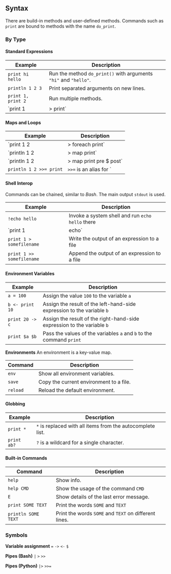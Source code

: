 ## Syntax

There are build-in methods and user-defined methods. Commands such as `print` are bound to methods with the name `do_print`.

### By Type

#### Standard Expressions

| Example            | Description                                                  |
| ------------------ | ------------------------------------------------------------ |
| `print hi hello`   | Run the method `do_print()` with arguments `"hi"` and `"hello"`. |
| `println 1 2 3`    | Print separated arguments on new lines.                      |
| `print 1, print 2` | Run multiple methods.                                        |
| `print 1 |> print` | Pipe the output of one expression to another expression.     |

#### Maps and Loops

| Example                               | Description                                                  |
| ------------------------------------- | ------------------------------------------------------------ |
| `print 1 2 |> foreach print`          | Run a command for each term of the output of the previous expression. |
| `println 1 2 |> map print`            | Run a command for each line of the previous output.          |
| `println 1 2 |> map print pre $ post` | Insert each line of the previous output into a new expression. |
| `println 1 2 >>= print`               | `>>=` is an alias for `|> map`                               |

#### Shell Interop

Commands can be chained, similar to *Bash*. The main output `stdout` is used.

| Example                    | Description                                      |
| -------------------------- | ------------------------------------------------ |
| `!echo hello`              | Invoke a system shell and run `echo hello` there |
| `print 1 | echo`           | Pipe the output of                               |
| `print 1 > somefilename `  | Write the output of an expression to a file      |
| `print 1 >> somefilename ` | Append the output of an expression to a file     |

#### Environment Variables

| Example         | Description                                                  |
| --------------- | ------------------------------------------------------------ |
| `a = 100`       | Assign the value `100`  to the variable `a`                  |
| `b <- print 10` | Assign the result of the left-hand-side expression to the variable `b` |
| `print 20 -> c` | Assign the result of the right-hand-side expression to the variable `b` |
| `print $a $b`   | Pass the values of the variables `a` and `b` to the command `print` |

**Environments**
An environment is a key-value map.

| Command  | Description                             |
| -------- | --------------------------------------- |
| `env`    | Show all environment variables.         |
| `save`   | Copy the current environment to a file. |
| `reload` | Reload the default environment.         |

#### Globbing

| Example     | Description                                                |
| ----------- | ---------------------------------------------------------- |
| `print *`   | `*` is replaced with all items from the autocomplete list. |
| `print ab?` | `?` is a wildcard for a single character.                  |

#### Built-in Commands

| Command             | Description                                           |
| ------------------- | ----------------------------------------------------- |
| `help`              | Show info.                                            |
| `help CMD`          | Show the usage of the command `CMD`                   |
| `E`                 | Show details of the last error message.               |
| `print SOME TEXT`   | Print the words `SOME` and `TEXT`                     |
| `println SOME TEXT` | Print the words `SOME` and `TEXT` on different lines. |



### Symbols

**Variable assignment**
`=` `->` `<-` `$`

**Pipes (Bash)**
`|` `>` `>>`

**Pipes (Python)**
 `|>` `>>=`

